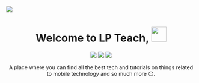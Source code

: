 <img src="https://github.com/LP-Teach/files/blob/bb8ae97df95cc1bec2cd4520ca586d1e7f40e5e7/banner/banner.jpg" align=center>

<h1 align=center>Welcome to LP Teach, <img  height="40px" src="https://camo.githubusercontent.com/c5763e7c322079fa5e6256670a7ba475d7d41b94afc2d033ef72a9b98a62ef80/68747470733a2f2f6d656469612e74656e6f722e636f6d2f696d616765732f62363137633336663964623237366433313436653937346238666636346634632f74656e6f722e676966" /></h1>

<div align="center">
<img src="https://img.shields.io/youtube/channel/subscribers/UCcrvHbgE3u_eDfYm6iJKEvg?label=channel%20subscribers&logo=youtube&logoColor=red&style=for-the-badge">
<img src="https://img.shields.io/youtube/channel/views/UCcrvHbgE3u_eDfYm6iJKEvg?label=channel%20views&logo=youtube&logoColor=red&style=for-the-badge">
<img src="https://img.shields.io/twitter/follow/LlewellynAdont1?color=blue&logo=twitter&style=for-the-badge">
</div>

<p align="center">A place where you can find all the best tech and tutorials on things related to mobile technology and so much more 😌.</p>
